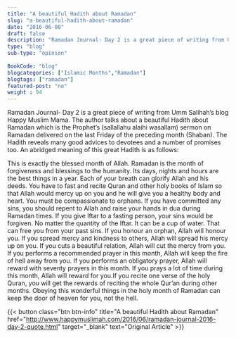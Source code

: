 ```yaml
--- 
title: "A beautiful Hadith about Ramadan" 
slug: "a-beautiful-hadith-about-ramadan"
date: "2016-06-08" 
draft: false 
description: "Ramadan Journal- Day 2 is a great piece of writing from Umm Salihah’s blog Happy Muslim Mama. The author talks about a beautiful Hadith about Ramadan." 
type: "blog"
sub-type: "opinion" 
 
BookCode: "blog"
blogcategories: ["Islamic Months","Ramadan"]
blogtags: ["ramadan"]
featured-post: "no"
weight : 94
---  
```

 Ramadan Journal- Day 2 is a great piece of writing from Umm Salihah’s blog Happy Muslim Mama. The author talks about a beautiful Hadith about Ramadan which is the Prophet&#8217;s (sallallahu alaihi wasallam) sermon on Ramadan delivered on the last Friday of the preceding month (Shaban). The Hadith reveals many good advices to devotees and a number of promises too. An abridged meaning of this great Hadith is as follows:

This is exactly the blessed month of Allah. Ramadan is the month of forgiveness and blessings to the humanity. Its days, nights and hours are the best things in a year. Each of your breath can glorify Allah and his deeds. You have to fast and recite Quran and other holy books of Islam so that Allah would mercy up on you and he will give you a healthy body and heart. You must be compassionate to orphans. If you have committed any sins, you should repent to Allah and raise your hands in dua during Ramadan times. If you give Iftar to a fasting person, your sins would be forgiven. No matter the quantity of the Iftar. It can be a cup of water. That can free you from your past sins. If you honour an orphan, Allah will honour you. If you spread mercy and kindness to others, Allah will spread his mercy up on you. If you cuts a beautiful relation, Allah will cut the mercy from you. If you performs a recommended prayer in this month, Allah will keep the fire of hell away from you. If you performs an obligatory prayer, Allah will reward with seventy prayers in this month. If you prays a lot of time during this month, Allah will reward for you.If you recite one verse of the holy Quran, you will get the rewards of reciting the whole Qur’an during other months. Obeying this wonderful things in the holy month of Ramadan can keep the door of heaven for you, not the hell.

{{< button class="btn btn-info" title="A beautiful Hadith about Ramadan" href="http://www.happymuslimah.com/2016/06/ramadan-journal-2016-day-2-quote.html" target="_blank" text="Original Article" >}}
